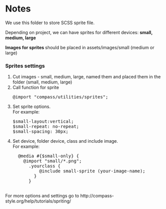 <h1>Notes</h1>
<p> We use this folder to store SCSS sprite file. </p>
<p> Depending on project, we can have sprites for different devices: <strong>small, medium, large</strong></p>
<p> <strong>Images for sprites </strong>should be placed in assets/images/small (medium or large)</p>

<h3>Sprites settings</h3>
<ol>
<li>Cut images - small, medium, large, named them and placed them in the folder (small, medium, large)</li>
<li> Call function for sprite <pre>@import "compass/utilities/sprites"; </pre></li>
<li> Set  sprite options. 
  <br>For example:
  <pre>$small-layout:vertical;
$small-repeat: no-repeat; 
$small-spacing: 30px;</pre></li>
<li> Set device, folder device, class and include image. 
  <br>For example:
  <pre>
  @media #{$small-only} {
    @import "small/*.png";
      .yourclass { 
          @include small-sprite (your-image-name);
        }
      }
    </pre>
</ol> 
<p>For more options and settings go to http://compass-style.org/help/tutorials/spriting/</p>
